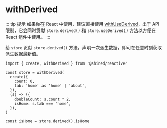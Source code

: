 # withDerived

::: tip 提示
如果你在 React 中使用，建议直接使用 [withUseDerived](/guide/enhancers/builtins/with-use-derived)，出于 API 限制，它会同时贡献 `store.derived()`  和 `store.useDerived()` 方法以方便在 React 组件中使用。
:::

给 `store` 贡献 `store.derived()` 方法，声明一次派生数据，即可在任意时刻获取派生数据最新值。

```tsx
import { create, withDerived } from '@shined/reactive'

const store = withDerived(
  create({
    count: 0,
    tab: 'home' as 'home' | 'about',
  }),
  (s) => ({
    doubleCount: s.count * 2,
    isHome: s.tab === 'home',
  }),
)

const isHome = store.derived().isHome
```

